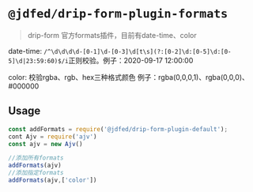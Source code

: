 # `@jdfed/drip-form-plugin-formats`

> drip-form 官方formats插件，目前有date-time、color

date-time: `/^\d\d\d\d-[0-1]\d-[0-3]\d[t\s](?:[0-2]\d:[0-5]\d:[0-5]\d|23:59:60)$/i`正则校验。例子：2020-09-17 12:00:00

color: 校验rgba、rgb、hex三种格式颜色 例子：rgba(0,0,0,1)、rgba(0,0,0)、\#000000

## Usage

```js
const addFormats = require('@jdfed/drip-form-plugin-default');
cont Ajv = require('ajv')
const ajv = new Ajv()

//添加所有formats
addFormats(ajv) 
//添加指定formats
addFormats(ajv,['color'])
```

